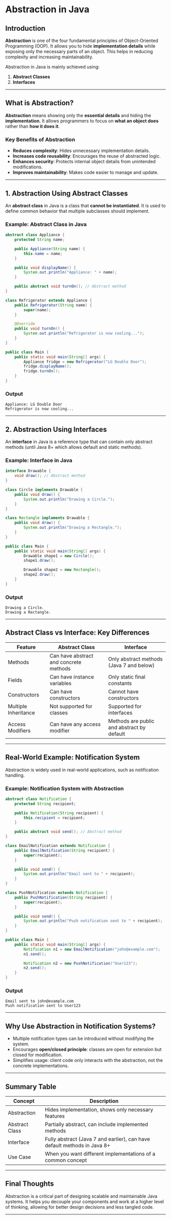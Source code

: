 # Abstraction in Java

## Introduction

**Abstraction** is one of the four fundamental principles of Object-Oriented Programming (OOP). It allows you to hide **implementation details** while exposing only the necessary parts of an object. This helps in reducing complexity and increasing maintainability.

Abstraction in Java is mainly achieved using:

1. **Abstract Classes**
2. **Interfaces**

---

## What is Abstraction?

**Abstraction** means showing only the **essential details** and hiding the **implementation**. It allows programmers to focus on **what an object does** rather than **how it does it**.

### Key Benefits of Abstraction

- **Reduces complexity**: Hides unnecessary implementation details.
- **Increases code reusability**: Encourages the reuse of abstracted logic.
- **Enhances security**: Protects internal object details from unintended modifications.
- **Improves maintainability**: Makes code easier to manage and update.

---

## 1. Abstraction Using Abstract Classes

An **abstract class** in Java is a class that **cannot be instantiated**. It is used to define common behavior that multiple subclasses should implement.

### Example: Abstract Class in Java

```java
abstract class Appliance {
    protected String name;

    public Appliance(String name) {
        this.name = name;
    }

    public void displayName() {
        System.out.println("Appliance: " + name);
    }

    public abstract void turnOn(); // Abstract method
}

class Refrigerator extends Appliance {
    public Refrigerator(String name) {
        super(name);
    }

    @Override
    public void turnOn() {
        System.out.println("Refrigerator is now cooling...");
    }
}

public class Main {
    public static void main(String[] args) {
        Appliance fridge = new Refrigerator("LG Double Door");
        fridge.displayName();
        fridge.turnOn();
    }
}
```

### Output

```
Appliance: LG Double Door
Refrigerator is now cooling...
```

---

## 2. Abstraction Using Interfaces

An **interface** in Java is a reference type that can contain only abstract methods (until Java 8+ which allows default and static methods).

### Example: Interface in Java

```java
interface Drawable {
    void draw(); // Abstract method
}

class Circle implements Drawable {
    public void draw() {
        System.out.println("Drawing a Circle.");
    }
}

class Rectangle implements Drawable {
    public void draw() {
        System.out.println("Drawing a Rectangle.");
    }
}

public class Main {
    public static void main(String[] args) {
        Drawable shape1 = new Circle();
        shape1.draw();

        Drawable shape2 = new Rectangle();
        shape2.draw();
    }
}
```

### Output

```
Drawing a Circle.
Drawing a Rectangle.
```

---

## Abstract Class vs Interface: Key Differences

| Feature              | Abstract Class                         | Interface                                  |
| -------------------- | -------------------------------------- | ------------------------------------------ |
| Methods              | Can have abstract and concrete methods | Only abstract methods (Java 7 and below)   |
| Fields               | Can have instance variables            | Only static final constants                |
| Constructors         | Can have constructors                  | Cannot have constructors                   |
| Multiple Inheritance | Not supported for classes              | Supported for interfaces                   |
| Access Modifiers     | Can have any access modifier           | Methods are public and abstract by default |

---

## Real-World Example: Notification System

Abstraction is widely used in real-world applications, such as notification handling.

### Example: Notification System with Abstraction

```java
abstract class Notification {
    protected String recipient;

    public Notification(String recipient) {
        this.recipient = recipient;
    }

    public abstract void send(); // Abstract method
}

class EmailNotification extends Notification {
    public EmailNotification(String recipient) {
        super(recipient);
    }

    public void send() {
        System.out.println("Email sent to " + recipient);
    }
}

class PushNotification extends Notification {
    public PushNotification(String recipient) {
        super(recipient);
    }

    public void send() {
        System.out.println("Push notification sent to " + recipient);
    }
}

public class Main {
    public static void main(String[] args) {
        Notification n1 = new EmailNotification("john@example.com");
        n1.send();

        Notification n2 = new PushNotification("User123");
        n2.send();
    }
}
```

### Output

```
Email sent to john@example.com
Push notification sent to User123
```

---

## Why Use Abstraction in Notification Systems?

- Multiple notification types can be introduced without modifying the system.
- Encourages **open/closed principle**: classes are open for extension but closed for modification.
- Simplifies usage: client code only interacts with the abstraction, not the concrete implementations.

---

## Summary Table

| Concept        | Description                                                              |
| -------------- | ------------------------------------------------------------------------ |
| Abstraction    | Hides implementation, shows only necessary features                      |
| Abstract Class | Partially abstract, can include implemented methods                      |
| Interface      | Fully abstract (Java 7 and earlier), can have default methods in Java 8+ |
| Use Case       | When you want different implementations of a common concept              |

---

## Final Thoughts

Abstraction is a critical part of designing scalable and maintainable Java systems. It helps you decouple your components and work at a higher level of thinking, allowing for better design decisions and less tangled code.

---
